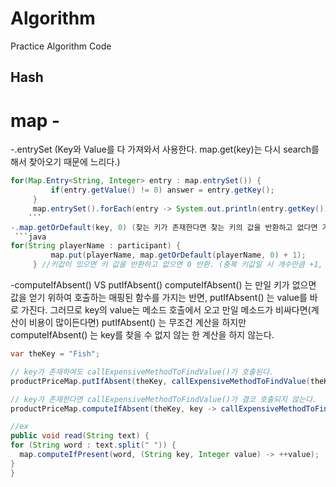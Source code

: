 # Algorithm
Practice Algorithm Code


## Hash

# map - 
-.entrySet (Key와 Value를 다 가져와서 사용한다. map.get(key)는 다시 search를 해서 찾아오기 때문에 느리다.)
   ```java
 for(Map.Entry<String, Integer> entry : map.entrySet()) {
        	if(entry.getValue() != 0) answer = entry.getKey();
        }
        map.entrySet().forEach(entry -> System.out.println(entry.getKey()));
       ```
-.map.getOrDefault(key, 0) (찾는 키가 존재한다면 찾는 키의 값을 반환하고 없다면 기본 값을 반환한다.)  
    ```java
  for(String playerName : participant) {
        	map.put(playerName, map.getOrDefault(playerName, 0) + 1);
        } //키값이 있으면 키 값을 반환하고 없으면 0 반환. (중복 키값일 시 개수만큼 +1, 아니면 1이 들어감)
```
-computeIfAbsent() VS putIfAbsent()
computeIfAbsent() 는 만일 키가 없으면 값을 얻기 위하여 호출하는 매핑된 함수를 가지는 반면, putIfAbsent() 는 value를 바로 가진다. 
그러므로 key의 value는 메소드 호출에서 오고 만일 메소드가 비싸다면(계산이 비용이 많이든다면) putIfAbsent() 는 무조건 계산을 하지만
computeIfAbsent() 는 key를 찾을 수 없지 않는 한 계산을 하지 않는다.

  ```java
var theKey = "Fish";        

// key가 존재하여도 callExpensiveMethodToFindValue()가 호출된다.
productPriceMap.putIfAbsent(theKey, callExpensiveMethodToFindValue(theKey)); 

// key가 존재한다면 callExpensiveMethodToFindValue()가 결코 호출되지 않는다. 
productPriceMap.computeIfAbsent(theKey, key -> callExpensiveMethodToFindValue(key));

//ex
public void read(String text) {
  for (String word : text.split(" ")) {
    map.computeIfPresent(word, (String key, Integer value) -> ++value);
  }
}

```
